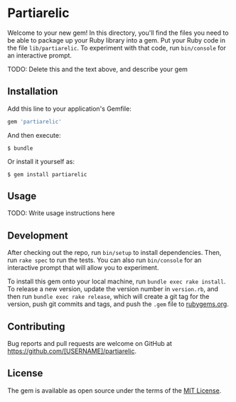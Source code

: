 # Partiarelic

Welcome to your new gem! In this directory, you'll find the files you need to be able to package up your Ruby library into a gem. Put your Ruby code in the file `lib/partiarelic`. To experiment with that code, run `bin/console` for an interactive prompt.

TODO: Delete this and the text above, and describe your gem

## Installation

Add this line to your application's Gemfile:

```ruby
gem 'partiarelic'
```

And then execute:

    $ bundle

Or install it yourself as:

    $ gem install partiarelic

## Usage

TODO: Write usage instructions here

## Development

After checking out the repo, run `bin/setup` to install dependencies. Then, run `rake spec` to run the tests. You can also run `bin/console` for an interactive prompt that will allow you to experiment.

To install this gem onto your local machine, run `bundle exec rake install`. To release a new version, update the version number in `version.rb`, and then run `bundle exec rake release`, which will create a git tag for the version, push git commits and tags, and push the `.gem` file to [rubygems.org](https://rubygems.org).

## Contributing

Bug reports and pull requests are welcome on GitHub at https://github.com/[USERNAME]/partiarelic.


## License

The gem is available as open source under the terms of the [MIT License](http://opensource.org/licenses/MIT).

